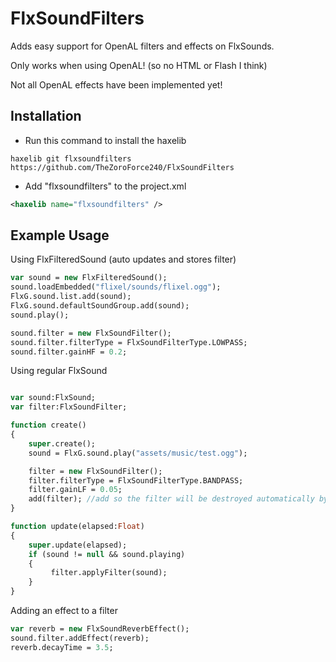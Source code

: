 # FlxSoundFilters
 
Adds easy support for OpenAL filters and effects on FlxSounds.

Only works when using OpenAL! (so no HTML or Flash I think)

Not all OpenAL effects have been implemented yet!

## Installation
* Run this command to install the haxelib
```
haxelib git flxsoundfilters https://github.com/TheZoroForce240/FlxSoundFilters
```
* Add "flxsoundfilters" to the project.xml
```xml
<haxelib name="flxsoundfilters" />
```

## Example Usage

Using FlxFilteredSound (auto updates and stores filter)
```haxe
var sound = new FlxFilteredSound();
sound.loadEmbedded("flixel/sounds/flixel.ogg");
FlxG.sound.list.add(sound);
FlxG.sound.defaultSoundGroup.add(sound);
sound.play();

sound.filter = new FlxSoundFilter();
sound.filter.filterType = FlxSoundFilterType.LOWPASS;
sound.filter.gainHF = 0.2;
```
Using regular FlxSound
```haxe

var sound:FlxSound;
var filter:FlxSoundFilter;

function create()
{
    super.create();
    sound = FlxG.sound.play("assets/music/test.ogg");

    filter = new FlxSoundFilter();
    filter.filterType = FlxSoundFilterType.BANDPASS;
    filter.gainLF = 0.05;
    add(filter); //add so the filter will be destroyed automatically by the state (or destroy manually when not needed)
}

function update(elapsed:Float)
{
    super.update(elapsed);
    if (sound != null && sound.playing)
    {
         filter.applyFilter(sound);
    }
}

```
Adding an effect to a filter
```haxe
var reverb = new FlxSoundReverbEffect();
sound.filter.addEffect(reverb);
reverb.decayTime = 3.5;
```
